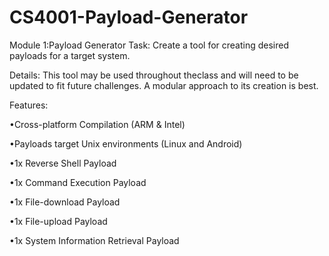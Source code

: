 # CS4001-Payload-Generator
Module 1:Payload Generator
Task: Create a tool for creating desired payloads for a target system. 

Details: This tool may be used throughout theclass and will need to be updated to fit future challenges. A modular approach to its creation is best.

Features:
  
  •Cross-platform Compilation (ARM & Intel)
  
  •Payloads target Unix environments (Linux and Android)
  
  •1x Reverse Shell Payload
  
  •1x Command Execution Payload
  
  •1x File-download Payload
  
  •1x File-upload Payload
  
  •1x System Information Retrieval Payload
